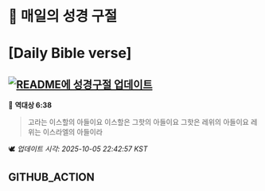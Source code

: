 # 🙏 매일의 성경 구절
# [Daily Bible verse]
## [![README에 성경구절 업데이트](https://github.com/DONGSUKA/first_test/actions/workflows/update-readme-bible.yml/badge.svg)](https://github.com/DONGSUKA/first_test/actions/workflows/update-readme-bible.yml)
<!-- START_BIBLE_VERSE -->
📖 **역대상 6:38**
> 고라는 이스할의 아들이요 이스할은 그핫의 아들이요 그핫은 레위의 아들이요 레위는 이스라엘의 아들이라

🕊️ _업데이트 시각: 2025-10-05 22:42:57 KST_
  <!-- END_BIBLE_VERSE -->
## GITHUB_ACTION
